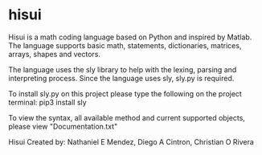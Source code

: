 # hisui
Hisui is a math coding language based on Python and inspired by Matlab. The language supports basic math, statements, 
dictionaries, matrices, arrays, shapes and vectors.

The language uses the sly library to help with the lexing, parsing and interpreting process. Since the language 
uses sly, sly.py is required. 

To install sly.py on this project please type the following on the project terminal:
pip3 install sly

To view the syntax, all available method and current supported objects, please view "Documentation.txt"

Hisui Created by:
Nathaniel E Mendez,
Diego A Cintron,
Christian O Rivera

